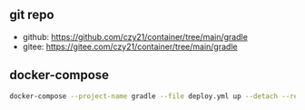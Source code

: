 ## git repo
  - github: https://github.com/czy21/container/tree/main/gradle
  - gitee: https://gitee.com/czy21/container/tree/main/gradle
## docker-compose
```bash
docker-compose --project-name gradle --file deploy.yml up --detach --remove-orphans
```